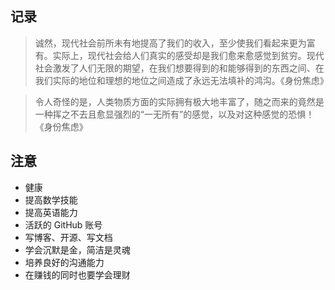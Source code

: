 ## 记录

> 诚然，现代社会前所未有地提高了我们的收入，至少使我们看起来更为富有。实际上，现代社会给人们真实的感受却是我们愈来愈感觉到贫穷。现代社会激发了人们无限的期望，在我们想要得到的和能够得到的东西之间、在我们实际的地位和理想的地位之间造成了永远无法填补的鸿沟。《身份焦虑》

> 令人奇怪的是，人类物质方面的实际拥有极大地丰富了，随之而来的竟然是一种挥之不去且愈显强烈的“一无所有”的感觉，以及对这种感觉的恐惧！《身份焦虑》

## 注意
- 健康
- 提高数学技能
- 提高英语能力
- 活跃的 GitHub 账号
- 写博客、开源、写文档
- 学会沉默是金，简洁是灵魂
- 培养良好的沟通能力
- 在赚钱的同时也要学会理财